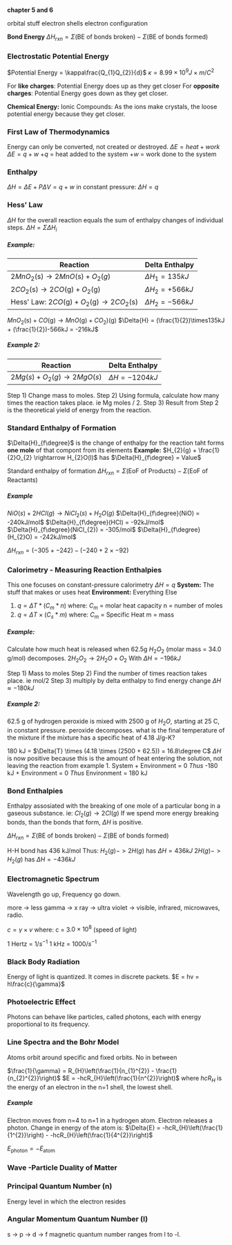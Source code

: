 **chapter 5 and 6**

orbital stuff
electron shells
electron configuration

**Bond Energy**
$\Delta H_{rxn} = \Sigma(\text{BE of bonds broken}) - \Sigma(\text{BE of bonds formed})$

### Electrostatic Potential Energy
$Potential Energy = \kappa\frac{Q_{1}Q_{2}}{d}$
$\kappa = 8.99\times10^{9}J \times m/C^{2}$

For **like charges**: Potential Energy does up as they get closer
For **opposite charges**: Potential Energy goes down as they get closer.

**Chemical Energy:**
Ionic Compounds: As the ions make crystals, the loose potential energy because they get closer.

### First Law of Thermodynamics
Energy can only be converted, not created or destroyed.
$\Delta{E} = heat + work$
$\Delta{E} = q + w$
$+q$ = heat added to the system
$+w$ = work done to the system

### Enthalpy
$\Delta{H} = \Delta{E} + P\Delta{V} = q + w$
in constant pressure: $\Delta{H} = q$

### Hess' Law
$\Delta{H}$ for the overall reaction equals the sum of enthalpy changes of individual steps.
$\Delta{H} = \Sigma \Delta{H}_{i}$

##### Example:

| Reaction                                                                 | Delta Enthalpy           |
| ------------------------------------------------------------------------ | ------------------------ |
| $2MnO_{2}(\text{s}) \rightarrow 2MnO(\text{s}) + O_{2}(g)$               | $\Delta{H}_{1} = 135kJ$  |
| $2CO_2(\text{s}) \rightarrow 2CO(\text{g}) + O_{2}(\text{g})$            | $\Delta{H}_{2} = +566kJ$ |
| Hess' Law: $2CO(\text{g}) + O_{2}(\text{g}) \rightarrow 2CO_2(\text{s})$ | $\Delta{H}_{2} = -566kJ$ |
$MnO_{2}(\text{s}) + CO(\text{g}) \rightarrow MnO(\text{g}) + CO_{2})(\text{g})$
$\Delta{H} = (\frac{1}{2})\times135kJ + (\frac{1}{2})-566kJ = -216kJ$ 

##### Example 2:

| Reaction                                | Delta Enthalpy        |
| --------------------------------------- | --------------------- |
| $2Mg(s) + O_{2}(g) \rightarrow 2MgO(s)$ | $\Delta{H} = -1204kJ$ |
Step 1) Change mass to moles.
Step 2) Using formula, calculate how many times the reaction takes place. ie Mg moles / 2.
Step 3) Result from Step 2 is the theoretical  yield of energy from the reaction.

### Standard Enthalpy of Formation
$\Delta{H}_{f\degree}$ is the change of enthalpy for the reaction taht forms **one mole** of that compont from its elements
**Example:**
$H_{2}(g) + \frac{1}{2}O_{2} \rightarrow H_{2}O(l)$ has $\Delta{H}_{f\degree} = Value$

Standard enthalpy of formation
$\Delta H_{rxn} = \Sigma(\text{EoF of Products}) - \Sigma(\text{EoF of Reactants})$
##### Example
$NiO(s) + 2HCl(g) \rightarrow NiCl_{2}(s) + H_{2}O(g)$
$\Delta{H}_{f\degree}(NiO) = -240kJ/mol$
$\Delta{H}_{f\degree}(HCl) = -92kJ/mol$
$\Delta{H}_{f\degree}(NiCl_{2}) = -305/mol$
$\Delta{H}_{f\degree}(H_{2}O) = -242kJ/mol$

$\Delta H_{rxn} = (-305 + -242) - (-240 + 2 \times -92)$

### Calorimetry - Measuring Reaction Enthalpies
This one focuses on constant-pressure calorimetry
$\Delta{H} = q$
**System:** The stuff that makes or uses heat
**Environment:** Everything Else

1) $q = \Delta{T} * (C_{m} * n)$
   where:
   $C_{m}$ = molar heat capacity
   n = number of moles
2) $q = \Delta{T} \times (C_{s} * m)$
   where:
   $C_{m}$ = Specific Heat
   m = mass
##### Example:
Calculate how much heat is released when 62.5g $H_{2}O_{2}$ (molar mass = 34.0 g/mol) decomposes.
$2H_{2}O_{2} \rightarrow 2H_{2}O + O_{2}$ With $\Delta{H} = -196kJ$

Step 1) Mass to moles
Step 2) Find the number of times reaction takes place. ie mol/2
Step 3) multiply by delta enthalpy to find energy change
$\Delta{H} \approx −180kJ$
##### Example 2:
62.5 g of hydrogen peroxide is mixed with 2500 g of $H_{2}O$, starting at 25 C, in constant pressure. peroxide decomposes. what is the final temperature of the mixture if the mixture has a specific heat of 4.18 J/g-K?

180 kJ = $\Delta{T} \times (4.18 \times (2500 + 62.5)) = 16.8\degree C$
$\Delta{H}$ is now positive because this is the amount of heat entering the solution, not leaving the reaction from example 1. 
System + Environment = 0 *Thus* -180 kJ + Environment = 0 *Thus* Environment = 180 kJ

### Bond Enthalpies
Enthalpy assosiated with the breaking of one mole of a particular bong in a gaseous substance.
ie: $Cl_{2}(g) \rightarrow 2 Cl(g)$
If we spend more energy breaking bonds, than the bonds that form, $\Delta{H}$ is positive.

$\Delta H_{rxn} = \Sigma(\text{BE of bonds broken}) - \Sigma(\text{BE of bonds formed})$

H-H bond has 436 kJ/mol
Thus:
$H_{2}(g) -> 2H(g)$ has $\Delta{H} = 436 kJ$
$2H(g) -> H_{2}(g)$ has $\Delta{H} = -436 kJ$

### Electromagnetic Spectrum
Wavelength go up, Frequency go down.

more -> less
gamma -> x ray -> ultra violet -> visible, infrared, microwaves, radio.

$c = \gamma \times v$
where:
c = 3$.0 \times 10^8$ (speed of light)

1 Hertz = $1/s^{-1}$
1 kHz = $1000/s^{-1}$

### Black Body Radiation
Energy of light is quantized. It comes in discrete packets.
$E = hv = h\frac{c}{\gamma}$

### Photoelectric Effect
Photons can behave like particles, called photons, each with energy proportional to its frequency.

### Line Spectra and the Bohr  Model
Atoms orbit around specific and fixed orbits. No in between

$\frac{1}{\gamma} = R_{H}\left(\frac{1}{n_{1}^{2}} - \frac{1}{n_{2}^{2}}\right)$
$E = -hcR_{H}\left(\frac{1}{n^{2}}\right)$
where $hcR_{H}$ is the energy of an electron in the n=1 shell, the lowest shell.

##### Example
Electron moves from n=4 to n=1 in a hydrogen atom.
Electron releases a photon.
Change in energy of the atom is:
$\Delta{E} = -hcR_{H}\left(\frac{1}{1^{2}}\right) - -hcR_{H}\left(\frac{1}{4^{2}}\right)$

$E_\text{photon} = -E_\text{atom}$

### Wave -Particle Duality of Matter


### Principal Quantum Number (n)
Energy level in which the electron resides

### Angular Momentum Quantum Number (l)
s -> p -> d -> f
magnetic quantum number ranges from l to -l.

